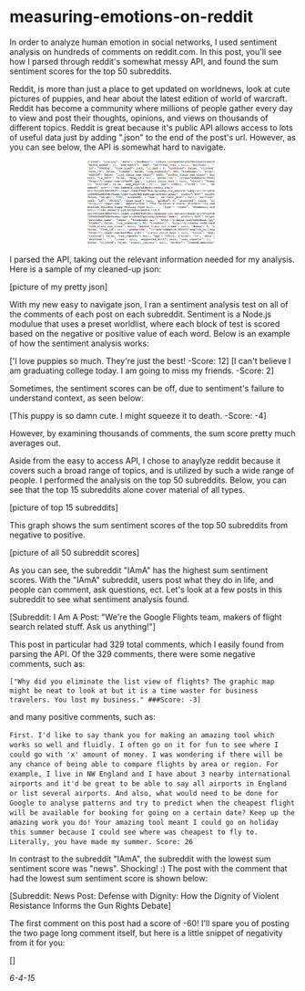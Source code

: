 measuring-emotions-on-reddit
===

In order to analyze human emotion in social networks, I used sentiment analysis on hundreds of comments on reddit.com. In this post, you'll see how I parsed through reddit's somewhat messy API, and found the sum sentiment scores for the top 50 subreddits. 

Reddit, is more than just a place to get updated on worldnews, look at cute pictures of puppies, and hear about the latest edition of world of warcraft. Reddit has become a community where millions of people gather every day to view and post their thoughts, opinions, and views on thousands of different topics. Reddit is great because it's public API allows access to lots of useful data just by adding ".json" to the end of the post's url. However, as you can see below, the API is somewhat hard to navigate. 

<div align="center">
        <img width="45%" src="img/messyjson.jpg" alt="reddit json" title="reddit json"</img>
        <img height="2" width="4px">
</div>

I parsed the API, taking out the relevant information needed for my analysis. Here is a sample of my cleaned-up json:

[picture of my pretty json]

With my new easy to navigate json, I ran a sentiment analysis test on all of the comments of each post on each subreddit. Sentiment is a Node.js modulue that uses a preset worldlist, where each block of test is scored based on the negative or positive value of each word. Below is an example of how the sentiment analysis works:

['I love puppies so much. They're just the best! -Score: 12]
[I can't believe I am graduating college today. I am going to miss my friends. -Score: 2]

Sometimes, the sentiment scores can be off, due to sentiment's failure to understand context, as seen below:

[This puppy is so damn cute. I might squeeze it to death. -Score: -4]

However, by examining thousands of comments, the sum score pretty much averages out. 

Aside from the easy to access API, I chose to anaylyze reddit because it covers such a broad range of topics, and is utilized by such a wide range of people. I performed the analysis on the top 50 subreddits. Below, you can see that the top 15 subreddits alone cover material of all types. 

[picture of top 15 subreddits]

This graph shows the sum sentiment scores of the top 50 subreddits from negative to positive. 

[picture of all 50 subreddit scores]

As you can see, the subreddit "IAmA" has the highest sum sentiment scores. With the "IAmA" subreddit, users post what they do in life, and people can comment, ask questions, ect. Let's look at a few posts in this subreddit to see what sentiment analysis found. 

[Subreddit: I Am A
Post: "We're the Google Flights team, makers of flight search related stuff. Ask us anything!"]

This post in particular had 329 total comments, which I easily found from parsing the API. Of the 329 comments, there were some negative comments, such as:
 	
 	["Why did you eliminate the list view of flights? The graphic map might be neat to look at but it is a time waster for business travelers. You lost my business." ###Score: -3]

 and many positive comments, such as:

```First. I'd like to say thank you for making an amazing tool which works so well and fluidly. I often go on it for fun to see where I could go with 'x' amount of money. I was wondering if there will be any chance of being able to compare flights by area or region. For example, I live in NW England and I have about 3 nearby international airports and it'd be great to be able to say all airports in England or list several airports. And also, what would need to be done for Google to analyse patterns and try to predict when the cheapest flight will be available for booking for going on a certain date? Keep up the amazing work you do! Your amazing tool meant I could go on holiday this summer because I could see where was cheapest to fly to. Literally, you have made my summer. Score: 26 ```

 

In contrast to the subreddit "IAmA", the subreddit with the lowest sum sentiment score was "news". Shocking! :) The post with the comment that had the lowest sum sentiment score is shown below: 

[Subreddit: News
Post: Defense with Dignity: How the Dignity of Violent Resistance Informs the Gun Rights Debate]

The first comment on this post had a score of -60! I'll spare you of posting the two page long comment itself, but here is a little snippet of negativity from it for you: 

[]

*6-4-15*
